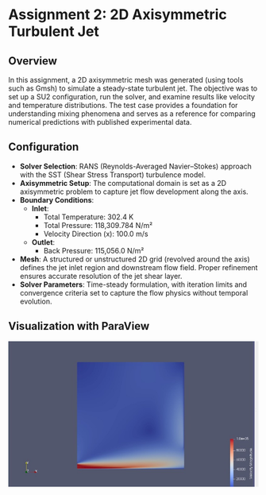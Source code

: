 # Assignment 2: 2D Axisymmetric Turbulent Jet

## Overview
In this assignment, a 2D axisymmetric mesh was generated (using tools such as Gmsh) to simulate a steady-state turbulent jet. The objective was to set up a SU2 configuration, run the solver, and examine results like velocity and temperature distributions. The test case provides a foundation for understanding mixing phenomena and serves as a reference for comparing numerical predictions with published experimental data.

## Configuration 
- **Solver Selection**: RANS (Reynolds-Averaged Navier–Stokes) approach with the SST (Shear Stress Transport) turbulence model.  
- **Axisymmetric Setup**: The computational domain is set as a 2D axisymmetric problem to capture jet flow development along the axis.  
- **Boundary Conditions**:  
  - **Inlet**:  
    - Total Temperature: 302.4 K  
    - Total Pressure: 118,309.784 N/m²  
    - Velocity Direction (x): 100.0 m/s  
  - **Outlet**:  
    - Back Pressure: 115,056.0 N/m²  
- **Mesh**: A structured or unstructured 2D grid (revolved around the axis) defines the jet inlet region and downstream flow field. Proper refinement ensures accurate resolution of the jet shear layer.  
- **Solver Parameters**: Time-steady formulation, with iteration limits and convergence criteria set to capture the flow physics without temporal evolution.

## Visualization with ParaView
![Velocity Plot](images/velocity.jpg)
